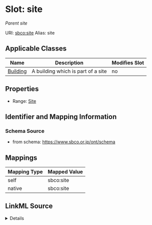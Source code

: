 

# Slot: site 


_Parent site_





URI: [sbco:site](https://www.sbco.or.jp/ont/site)
Alias: site

<!-- no inheritance hierarchy -->





## Applicable Classes

| Name | Description | Modifies Slot |
| --- | --- | --- |
| [Building](Building.md) | A building which is part of a site |  no  |






## Properties

* Range: [Site](Site.md)




## Identifier and Mapping Information






### Schema Source


* from schema: https://www.sbco.or.jp/ont/schema




## Mappings

| Mapping Type | Mapped Value |
| ---  | ---  |
| self | sbco:site |
| native | sbco:site |




## LinkML Source

<details>
```yaml
name: site
description: Parent site
from_schema: https://www.sbco.or.jp/ont/schema
rank: 1000
alias: site
domain_of:
- Building
range: Site

```
</details>